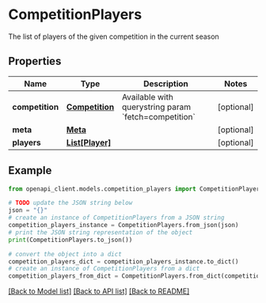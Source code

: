 # CompetitionPlayers

The list of players of the given competition in the current season

## Properties

Name | Type | Description | Notes
------------ | ------------- | ------------- | -------------
**competition** | [**Competition**](Competition.md) | Available with querystring param &#x60;fetch&#x3D;competition&#x60; | [optional] 
**meta** | [**Meta**](Meta.md) |  | [optional] 
**players** | [**List[Player]**](Player.md) |  | [optional] 

## Example

```python
from openapi_client.models.competition_players import CompetitionPlayers

# TODO update the JSON string below
json = "{}"
# create an instance of CompetitionPlayers from a JSON string
competition_players_instance = CompetitionPlayers.from_json(json)
# print the JSON string representation of the object
print(CompetitionPlayers.to_json())

# convert the object into a dict
competition_players_dict = competition_players_instance.to_dict()
# create an instance of CompetitionPlayers from a dict
competition_players_from_dict = CompetitionPlayers.from_dict(competition_players_dict)
```
[[Back to Model list]](../README.md#documentation-for-models) [[Back to API list]](../README.md#documentation-for-api-endpoints) [[Back to README]](../README.md)


